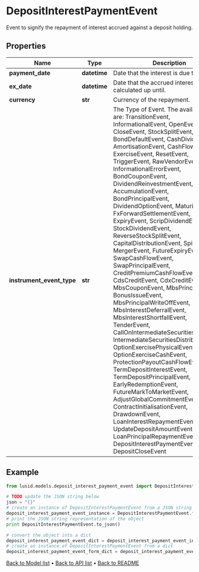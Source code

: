 # DepositInterestPaymentEvent

Event to signify the repayment of interest accrued against a deposit holding.

## Properties
Name | Type | Description | Notes
------------ | ------------- | ------------- | -------------
**payment_date** | **datetime** | Date that the interest is due to be paid. | 
**ex_date** | **datetime** | Date that the accrued interest is calculated up until. | 
**currency** | **str** | Currency of the repayment. | 
**instrument_event_type** | **str** | The Type of Event. The available values are: TransitionEvent, InformationalEvent, OpenEvent, CloseEvent, StockSplitEvent, BondDefaultEvent, CashDividendEvent, AmortisationEvent, CashFlowEvent, ExerciseEvent, ResetEvent, TriggerEvent, RawVendorEvent, InformationalErrorEvent, BondCouponEvent, DividendReinvestmentEvent, AccumulationEvent, BondPrincipalEvent, DividendOptionEvent, MaturityEvent, FxForwardSettlementEvent, ExpiryEvent, ScripDividendEvent, StockDividendEvent, ReverseStockSplitEvent, CapitalDistributionEvent, SpinOffEvent, MergerEvent, FutureExpiryEvent, SwapCashFlowEvent, SwapPrincipalEvent, CreditPremiumCashFlowEvent, CdsCreditEvent, CdxCreditEvent, MbsCouponEvent, MbsPrincipalEvent, BonusIssueEvent, MbsPrincipalWriteOffEvent, MbsInterestDeferralEvent, MbsInterestShortfallEvent, TenderEvent, CallOnIntermediateSecuritiesEvent, IntermediateSecuritiesDistributionEvent, OptionExercisePhysicalEvent, OptionExerciseCashEvent, ProtectionPayoutCashFlowEvent, TermDepositInterestEvent, TermDepositPrincipalEvent, EarlyRedemptionEvent, FutureMarkToMarketEvent, AdjustGlobalCommitmentEvent, ContractInitialisationEvent, DrawdownEvent, LoanInterestRepaymentEvent, UpdateDepositAmountEvent, LoanPrincipalRepaymentEvent, DepositInterestPaymentEvent, DepositCloseEvent | 

## Example

```python
from lusid.models.deposit_interest_payment_event import DepositInterestPaymentEvent

# TODO update the JSON string below
json = "{}"
# create an instance of DepositInterestPaymentEvent from a JSON string
deposit_interest_payment_event_instance = DepositInterestPaymentEvent.from_json(json)
# print the JSON string representation of the object
print DepositInterestPaymentEvent.to_json()

# convert the object into a dict
deposit_interest_payment_event_dict = deposit_interest_payment_event_instance.to_dict()
# create an instance of DepositInterestPaymentEvent from a dict
deposit_interest_payment_event_form_dict = deposit_interest_payment_event.from_dict(deposit_interest_payment_event_dict)
```
[Back to Model list](../README.md#documentation-for-models) &#8226; [Back to API list](../README.md#documentation-for-api-endpoints) &#8226; [Back to README](../README.md)


